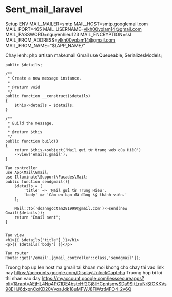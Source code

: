 # Sent_mail_laravel

Setup ENV 
MAIL_MAILER=smtp
MAIL_HOST=smtp.googlemail.com
MAIL_PORT=465
MAIL_USERNAME=vlkh00volam14@gmail.com
MAIL_PASSWORD=nguyenhieu123
MAIL_ENCRYPTION=ssl
MAIL_FROM_ADDRESS=vlkh00volam14@gmail.com
MAIL_FROM_NAME="${APP_NAME}"

Chay lenh: php artisan make:mail Gmail
use Queueable, SerializesModels;

    public $details;

    /**
     * Create a new message instance.
     *
     * @return void
     */
    public function __construct($details)
    {
        $this->details = $details;
    }

    /**
     * Build the message.
     *
     * @return $this
     */
    public function build()
    {
        return $this->subject('Mail gửi từ trang web của Hiếu')
        ->view('emails.gmail');
    }
    
    Tạo controller
    use App\Mail\Gmail;
    use Illuminate\Support\Facades\Mail;
    public function sendgmail(){
        $details = [
            'title' => 'Mail gửi từ Trung Hieu',
            'body' => 'Cảm ơn bạn đã đăng ký thành viên.'
        ];

        Mail::to('doanngoctan281999@gmail.com')->send(new Gmail($details));
        return "Email sent";
    }
    
    
    Tạo view  
    <h1>{{ $details['title'] }}</h1>
    <p>{{ $details['body'] }}</p>
    
    Tạo router 
    Route::get('/email',[gmail_controller::class,'sendgmail']);

Truong hop up len host ma gmail tai khoan moi khong cho chay thi vao link nay https://accounts.google.com/DisplayUnlockCaptcha
Truong hop bi loi thi nhan vao day https://myaccount.google.com/lesssecureapps?pli=1&rapt=AEjHL4Np4PG1DE4bstcHf2Gj8IHCpntsqwSDa9SItLruNrSfOKKVs98EHJ6dxpnCoKD20VvoaJdk18uMFWJ8FlWztMFO4_2v6Q
